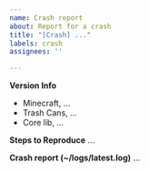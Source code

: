 ```yaml
---
name: Crash report
about: Report for a crash
title: "[Crash] ..."
labels: crash
assignees: ''

---
```


**Version Info**
- Minecraft, ...
- Trash Cans, ...
- Core lib, ...

**Steps to Reproduce**
...

**Crash report (~/logs/latest.log)**
...
